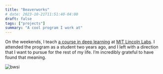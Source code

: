 ```yaml
---
title: "Beaverworks"
# date: 2023-10-21T11:51:40-04:00
draft: false
tags: ["projects"]
summary: "A cool program I work at"
---
```


On the weekends, I teach [a course in deep learning](https://rsokl.github.io/CogWeb/index.html) at [MIT Lincoln Labs](https://beaverworks.ll.mit.edu/CMS/bw/bwsi). I attended the program as a student two years ago, and I left with a direction that I want to pursue for the rest of my life. I’m incredibly grateful to have found that meaning.

![bwsi](/posts/bwsi.jpg)
